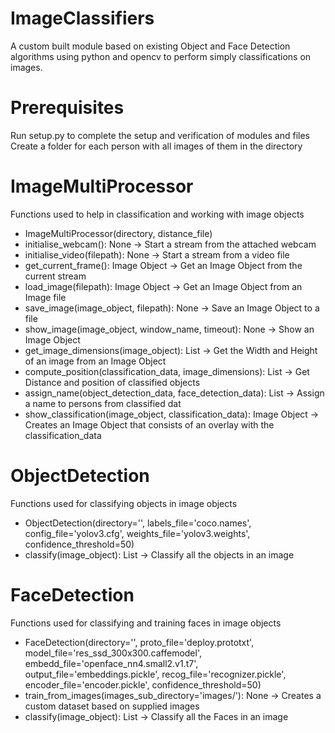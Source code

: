 # ImageClassifiers
A custom built module based on existing Object and Face Detection algorithms using python and opencv to  perform simply classifications on images. 

# Prerequisites
Run setup.py to complete the setup and verification of modules and files
Create a folder for each person with all images of them in the directory

# ImageMultiProcessor
Functions used to help in classification and working with image objects

* ImageMultiProcessor(directory, distance_file)
* initialise_webcam(): None -> Start a stream from the attached webcam
* initialise_video(filepath): None -> Start a stream from a video file
* get_current_frame(): Image Object -> Get an Image Object from the current stream
* load_image(filepath): Image Object -> Get an Image Object from an Image file
* save_image(image_object, filepath): None -> Save an Image Object to a file
* show_image(image_object, window_name, timeout): None -> Show an Image Object
* get_image_dimensions(image_object): List -> Get the Width and Height of an image from an Image Object
* compute_position(classification_data, image_dimensions): List -> Get Distance and position of classified objects
* assign_name(object_detection_data, face_detection_data): List -> Assign a name to persons from classified dat
* show_classification(image_object, classification_data): Image Object -> Creates an Image Object that consists of an overlay with the classification_data

# ObjectDetection
Functions used for classifying objects in image objects

* ObjectDetection(directory='', labels_file='coco.names', config_file='yolov3.cfg', weights_file='yolov3.weights', confidence_threshold=50)
* classify(image_object): List -> Classify all the objects in an image

# FaceDetection
Functions used for classifying and training faces in image objects

* FaceDetection(directory='', proto_file='deploy.prototxt', model_file='res_ssd_300x300.caffemodel', embedd_file='openface_nn4.small2.v1.t7', output_file='embeddings.pickle', recog_file='recognizer.pickle', encoder_file='encoder.pickle', confidence_threshold=50)
* train_from_images(images_sub_directory='images/'): None -> Creates a custom dataset based on supplied images
* classify(image_object): List -> Classify all the Faces in an image
